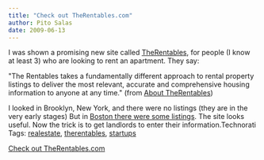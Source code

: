 ```yaml
---
title: "Check out TheRentables.com"
author: Pito Salas
date: 2009-06-13
---
```




I was shown a promising new site called
[TheRentables](<http://www.therentables.com/about.php>), for people (I know at
least 3) who are looking to rent an apartment. They say:

"The Rentables takes a fundamentally different approach to rental property
listings to deliver the most relevant, accurate and comprehensive housing
information to anyone at any time." (from [About
TheRentables](<http://www.therentables.com/about.php>))

I looked in Brooklyn, New York, and there were no listings (they are in the
very early stages) But in [Boston there were some
listings](<http://newengland.therentables.com/?lat=42.3589&lng=-71.0578&init=1&region=boston,%20MA>).
The site looks useful. Now the trick is to get landlords to enter their
information.Technorati Tags:
[realestate](<http://technorati.com/tag/realestate>),
[therentables](<http://technorati.com/tag/therentables>),
[startups](<http://technorati.com/tag/startups>)


[Check out TheRentables.com](None)
